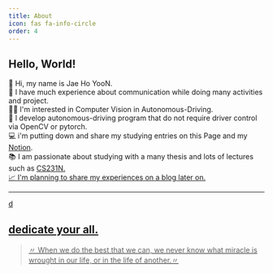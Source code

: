 ```yaml
---
title: About
icon: fas fa-info-circle
order: 4
---
```


## Hello, World!

👋 Hi, my name is Jae Ho YooN.<br>
👥 I have much experience about communication while doing many activities and project.<br>
👨‍💻 I'm interested in Computer Vision in Autonomous-Driving.<br>
🤖 I develop autonomous-driving program that do not require driver control via OpenCV or pytorch.<br>
💻 i'm putting down and share my studying entries on this Page and my <a class="highlight-link" href="https://www.notion.so/18490713817d403696812c57d0abe730" target="_blank" rel="noreferrer"> Notion</a>.<br>
📚 I am passionate about studying with a many thesis and lots of lectures such as <a class="highlight-link" href="https://cs231n.github.io/" target="_blank" rel="noreferrer"> CS231N.<br>
📈 I'm planning to share my experiences on a blog later on.


***
d
## dedicate your all.

> 〃 When we do the best that we can, we never know what miracle is wrought in our life, or in the life of another.〃